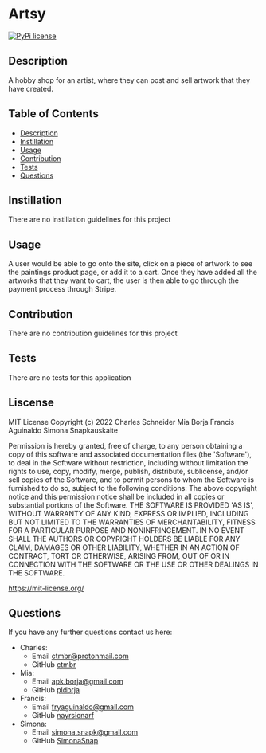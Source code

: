 # Artsy
[![PyPi license](https://badgen.net/pypi/license/pip/)](https://pypi.com/project/pip/)
## Description 
A hobby shop for an artist, where they can post and sell artwork that they have created.

## Table of Contents
* [Description](#description)
* [Instillation](#instillation)
* [Usage](#usage)
* [Contribution](#contribution)
* [Tests](#tests)
* [Questions](#questions)
## Instillation 
There are no instillation guidelines for this project
## Usage 
A user would be able to go onto the site, click on a piece of artwork to see the paintings product page, or add it to a cart. Once they have added all the artworks that they want to cart, the user is then able to go through the payment process through Stripe.

## Contribution
There are no contribution guidelines for this project
## Tests
There are no tests for this application

## Liscense
MIT License Copyright (c) 2022 Charles Schneider Mia Borja Francis Aguinaldo Simona Snapkauskaite

Permission is hereby granted, free of charge, to any person obtaining a copy of this software and associated documentation files (the 'Software'), to deal in the Software without restriction, including without limitation the rights to use, copy, modify, merge, publish, distribute, sublicense, and/or sell copies of the Software, and to permit persons to whom the Software is furnished to do so, subject to the following conditions: The above copyright notice and this permission notice shall be included in all copies or substantial portions of the Software. THE SOFTWARE IS PROVIDED 'AS IS', WITHOUT WARRANTY OF ANY KIND, EXPRESS OR IMPLIED, INCLUDING BUT NOT LIMITED TO THE WARRANTIES OF MERCHANTABILITY, FITNESS FOR A PARTICULAR PURPOSE AND NONINFRINGEMENT. IN NO EVENT SHALL THE AUTHORS OR COPYRIGHT HOLDERS BE LIABLE FOR ANY CLAIM, DAMAGES OR OTHER LIABILITY, WHETHER IN AN ACTION OF CONTRACT, TORT OR OTHERWISE, ARISING FROM, OUT OF OR IN CONNECTION WITH THE SOFTWARE OR THE USE OR OTHER DEALINGS IN THE SOFTWARE.

https://mit-license.org/

## Questions
If you have any further questions contact us here:
 - Charles:
     - Email ctmbr@protonmail.com
     - GitHub [ctmbr](https://github.com/ctmbr)
 - Mia:
     - Email apk.borja@gmail.com
     - GitHub [pldbrja](https://github.com/pldbrja)
 - Francis:
     - Email fryaguinaldo@gmail.com
     - GitHub [nayrsicnarf](https://github.com/nayrsicnarf)
 - Simona:
     - Email simona.snapk@gmail.com
     - GitHub [SimonaSnap](https://github.com/SimonaSnap)
